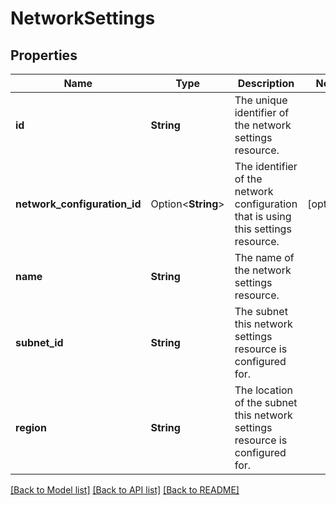 # NetworkSettings

## Properties

Name | Type | Description | Notes
------------ | ------------- | ------------- | -------------
**id** | **String** | The unique identifier of the network settings resource. | 
**network_configuration_id** | Option<**String**> | The identifier of the network configuration that is using this settings resource. | [optional]
**name** | **String** | The name of the network settings resource. | 
**subnet_id** | **String** | The subnet this network settings resource is configured for. | 
**region** | **String** | The location of the subnet this network settings resource is configured for. | 

[[Back to Model list]](../README.md#documentation-for-models) [[Back to API list]](../README.md#documentation-for-api-endpoints) [[Back to README]](../README.md)


